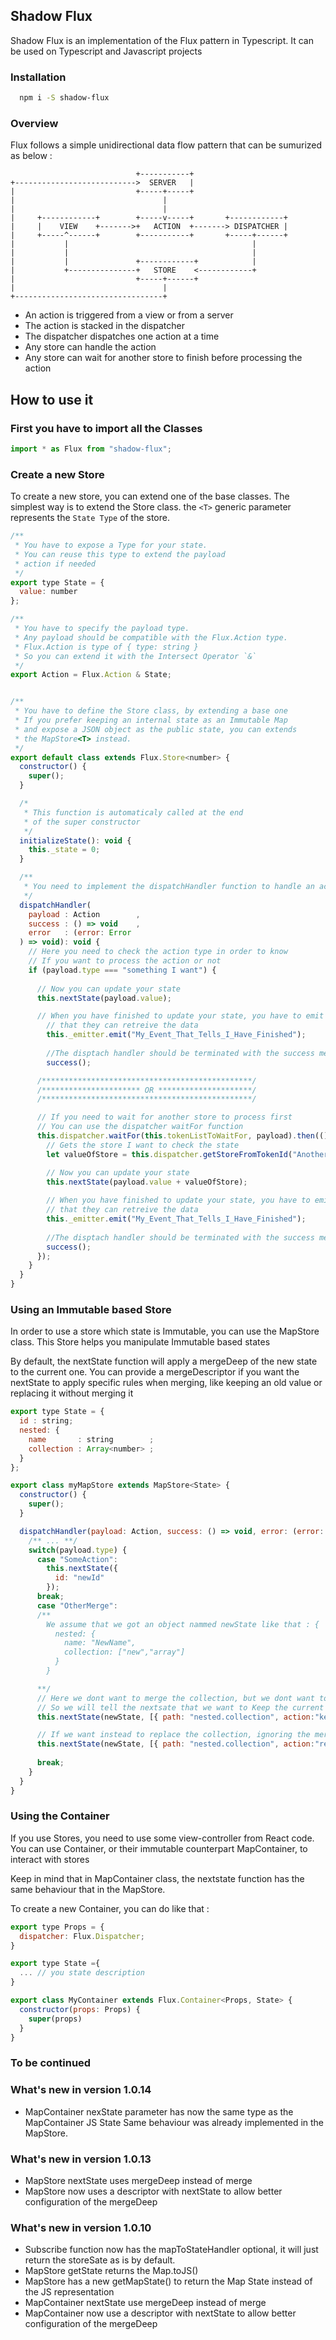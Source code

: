 ## Shadow Flux
Shadow Flux is an implementation of the Flux pattern in Typescript. It can be used on Typescript and Javascript projects

### Installation

```bash
  npm i -S shadow-flux
```

### Overview
Flux follows a simple unidirectional data flow pattern that can be sumurized as below :

```
                            +-----------+
+--------------------------->  SERVER   |
|                           +-----+-----+
|                                 |
|                                 |
|     +------------+        +-----v-----+       +------------+
|     |    VIEW    +------->+   ACTION  +-------> DISPATCHER |
|     +-----^------+        +-----------+       +-----+------+
|           |                                         |
|           |                                         |
|           |               +------------+            |
|           +---------------+   STORE    <------------+
|                           +-----+------+
|                                 |
+---------------------------------+

```

* An action is triggered from a view or from a server
* The action is stacked in the dispatcher
* The dispatcher dispatches one action at a time
* Any store can handle the action
* Any store can wait for another store to finish before processing the action

## How to use it
### First you have to import all the Classes

```javascript
import * as Flux from "shadow-flux";
```

### Create a new Store
To create a new store, you can extend one of the base classes.
The simplest way is to extend the Store<T> class. the `<T>`  generic parameter represents the `State Type` of the store.

```javascript
/**
 * You have to expose a Type for your state.
 * You can reuse this type to extend the payload
 * action if needed
 */
export type State = {
  value: number
};

/**
 * You have to specify the payload type.
 * Any payload should be compatible with the Flux.Action type.
 * Flux.Action is type of { type: string }
 * So you can extend it with the Intersect Operator `&`
 */
export Action = Flux.Action & State;


/**
 * You have to define the Store class, by extending a base one
 * If you prefer keeping an internal state as an Immutable Map
 * and expose a JSON object as the public state, you can extends
 * the MapStore<T> instead.
 */
export default class extends Flux.Store<number> {
  constructor() {
    super();
  }

  /* 
   * This function is automaticaly called at the end
   * of the super constructor
   */
  initializeState(): void {
    this._state = 0;
  }

  /**
   * You need to implement the dispatchHandler function to handle an action
   */
  dispatchHandler( 
    payload : Action        , 
    success : () => void    ,   
    error   : (error: Error
  ) => void): void {
    // Here you need to check the action type in order to know
    // If you want to process the action or not
    if (payload.type === "something I want") {
      
      // Now you can update your state
      this.nextState(payload.value);

      // When you have finished to update your state, you have to emit an event to tell all views
        // that they can retreive the data
        this._emitter.emit("My_Event_That_Tells_I_Have_Finished");
        
        //The disptach handler should be terminated with the success method or the error method
        success();

      /***********************************************/
      /********************** OR *********************/
      /***********************************************/

      // If you need to wait for another store to process first
      // You can use the dispatcher waitFor function
      this.dispatcher.waitFor(this.tokenListToWaitFor, payload).then(() => {
        // Gets the store I want to check the state
        let valueOfStore = this.dispatcher.getStoreFromTokenId("AnotherStore").getState();

        // Now you can update your state        
        this.nextState(payload.value + valueOfStore);
        
        // When you have finished to update your state, you have to emit an event to tell all views
        // that they can retreive the data
        this._emitter.emit("My_Event_That_Tells_I_Have_Finished");
        
        //The disptach handler should be terminated with the success method or the error method
        success();
      });
    }
  }
}
```
### Using an Immutable based Store
In order to use a store which state is Immutable, you can use the MapStore<T> class. This Store helps you manipulate Immutable based states

By default, the nextState function will apply a mergeDeep of the new state to the current one. You can provide a mergeDescriptor if you want the nextState to apply specific rules when merging, like keeping an old value or replacing it without merging it
```javascript
export type State = {
  id : string;
  nested: {
    name       : string        ;
    collection : Array<number> ;
  }
};

export class myMapStore extends MapStore<State> {
  constructor() {
    super();
  }

  dispatchHandler(payload: Action, success: () => void, error: (error: Error) => void): void {
    /** ... **/
    switch(payload.type) {
      case "SomeAction":
        this.nextState({
          id: "newId"
        });
      break;
      case "OtherMerge":
      /** 
        We assume that we got an object nammed newState like that : {
          nested: {
            name: "NewName",
            collection: ["new","array"]
          }
        }

      **/
      // Here we dont want to merge the collection, but we dont want to alter the object too.
      // So we will tell the nextsate that we want to Keep the current collection data
      this.nextState(newState, [{ path: "nested.collection", action:"keep"}]);

      // If we want instead to replace the collection, ignoring the merge, we can do like that
      this.nextState(newState, [{ path: "nested.collection", action:"replace"}]);
        
      break;
    }
  }
}
```
### Using the Container
If you use Stores, you need to use some view-controller from React code.
You can use Container, or their immutable counterpart MapContainer, to interact with stores

Keep in mind that in MapContainer class, the nextstate function has the same behaviour that in the MapStore.

To create a new Container, you can do like that :
```javascript
export type Props = {
  dispatcher: Flux.Dispatcher;
}

export type State ={
  ... // you state description
}

export class MyContainer extends Flux.Container<Props, State> {
  constructor(props: Props) {
    super(props)
  } 
}
```

### To be continued

### What's new in version 1.0.14
* MapContainer nexState parameter has now the same type as the MapContainer JS State
  Same behaviour was already implemented in the MapStore. 

### What's new in version 1.0.13
* MapStore nextState uses mergeDeep instead of merge
* MapStore now uses a descriptor with nextState to allow better configuration of the mergeDeep

### What's new in version 1.0.10
* Subscribe function now has the mapToStateHandler optional, it will just return the storeSate as is by default.
* MapStore getState returns the Map.toJS()
* MapStore has a new getMapState() to return the Map State instead of the JS representation
* MapContainer nextState use mergeDeep instead of merge
* MapContainer now use a descriptor with nextState to allow better configuration of the mergeDeep